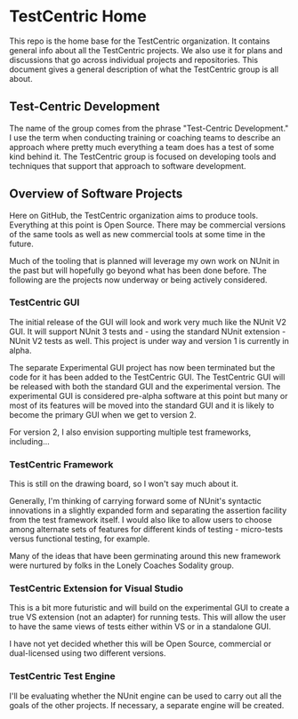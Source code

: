 # TestCentric Home

This repo is the home base for the TestCentric organization. It contains general info about all the TestCentric projects. We also use it for plans and discussions that go across individual projects and repositories. This document gives a general description of what the TestCentric group is all about.

## Test-Centric Development

The name of the group comes from the phrase "Test-Centric Development." I use the term when conducting training or coaching teams to describe an approach where pretty much everything a team does has a test of some kind behind it. The TestCentric group is focused on developing tools and techniques that support that approach to software development.

## Overview of Software Projects

Here on GitHub, the TestCentric organization aims to produce tools. Everything at this point is Open Source. There may be commercial versions of the same tools as well as new commercial tools at some time in the future.

Much of the tooling that is planned will leverage my own work on NUnit in the past but will hopefully go beyond what has been done before. The following are the projects now underway or being actively considered.

### TestCentric GUI

The initial release of the GUI will look and work very much like the NUnit V2 GUI. It will support NUnit 3 tests and - using the standard NUnit extension - NUnit V2 tests as well. This project is under way and version 1 is currently in alpha.

The separate Experimental GUI project has now been terminated but the code for it has been added to the TestCentric GUI. The TestCentric GUI will be released with both the standard GUI and the experimental version. The experimental GUI is considered pre-alpha software at this point but many or most of its features will be moved into the standard GUI and it is likely to become the primary GUI when we get to version 2.

For version 2, I also envision supporting multiple test frameworks, including...

### TestCentric Framework

This is still on the drawing board, so I won't say much about it. 

Generally, I'm thinking of carrying forward some of NUnit's syntactic innovations in a slightly expanded form and separating the assertion facility from the test framework itself. I would also like to allow users to choose among alternate sets of features for different kinds of testing - micro-tests versus functional testing, for example.

Many of the ideas that have been germinating around this new framework were nurtured by folks in the Lonely Coaches Sodality group.

### TestCentric Extension for Visual Studio

This is a bit more futuristic and will build on the experimental GUI to create a true VS extension (not an adapter) for running tests. This will allow the user to have the same views of tests either within VS or in a standalone GUI.

I have not yet decided whether this will be Open Source, commercial or dual-licensed using two different versions.

### TestCentric Test Engine

I'll be evaluating whether the NUnit engine can be used to carry out all the goals of the other projects. If necessary, a separate engine will be created.

